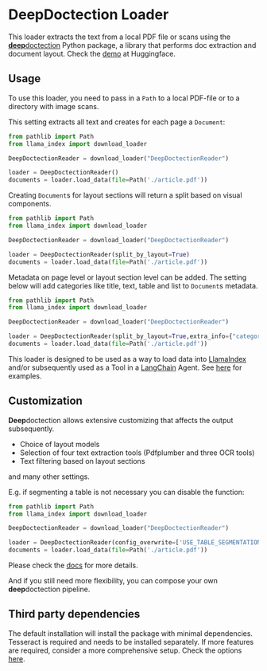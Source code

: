 # DeepDoctection Loader

This loader extracts the text from a local PDF file or scans using the [**deep**doctection](https://github.com/deepdoctection/deepdoctection) Python package, a library that 
performs doc extraction and document layout. Check the [demo](https://huggingface.co/spaces/deepdoctection/deepdoctection)
at Huggingface.

## Usage

To use this loader, you need to pass in a `Path` to a local PDF-file or to a directory with image scans. 

This setting extracts all text and creates for each page a `Document`:

```python
from pathlib import Path
from llama_index import download_loader

DeepDoctectionReader = download_loader("DeepDoctectionReader")

loader = DeepDoctectionReader()
documents = loader.load_data(file=Path('./article.pdf'))
```

Creating `Document`s for layout sections will return a split based on visual components.

```python
from pathlib import Path
from llama_index import download_loader

DeepDoctectionReader = download_loader("DeepDoctectionReader")

loader = DeepDoctectionReader(split_by_layout=True)
documents = loader.load_data(file=Path('./article.pdf'))
```

Metadata on page level or layout section level can be added. The setting below will add categories like title, text,
table and list to `Document`s metadata.

```python
from pathlib import Path
from llama_index import download_loader

DeepDoctectionReader = download_loader("DeepDoctectionReader")

loader = DeepDoctectionReader(split_by_layout=True,extra_info={"category_name"})
documents = loader.load_data(file=Path('./article.pdf'))
```

This loader is designed to be used as a way to load data into [LlamaIndex](https://github.com/jerryjliu/gpt_index/tree/main/gpt_index) and/or subsequently used as a Tool in 
a [LangChain](https://github.com/hwchase17/langchain) Agent. See [here](https://github.com/emptycrown/llama-hub/tree/main) for examples.

## Customization

**Deep**doctection allows extensive customizing that affects the output subsequently. 
 - Choice of layout models
 - Selection of four text extraction tools (Pdfplumber and three OCR tools)
 - Text filtering based on layout sections

and many other settings.

E.g. if segmenting a table is not necessary you can disable the function:

```python
from pathlib import Path
from llama_index import download_loader

DeepDoctectionReader = download_loader("DeepDoctectionReader")

loader = DeepDoctectionReader(config_overwrite=['USE_TABLE_SEGMENTATION=False'])
documents = loader.load_data(file=Path('./article.pdf'))
```

Please check the [docs](https://deepdoctection.readthedocs.io/en/latest/tutorials/analyzer_configuration_notebook/) for
more details. 

And if you still need more flexibility, you can compose your own **deep**doctection pipeline.  

## Third party dependencies

The default installation will install the package with minimal dependencies. Tesseract is required and needs to be installed 
separately. If more features are required, consider a more comprehensive setup. Check the options [here](https://deepdoctection.readthedocs.io/en/latest/install/).